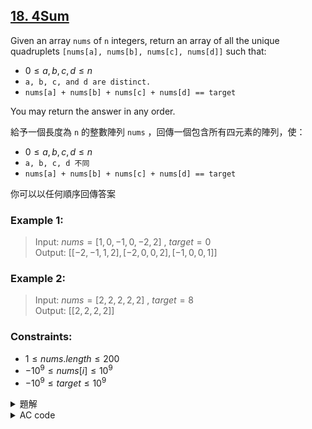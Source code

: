 ## [18. 4Sum](https://leetcode.com/problems/4sum/)  

Given an array `nums` of `n` integers, return an array of all the unique quadruplets `[nums[a], nums[b], nums[c], nums[d]]` such that:  

* $0 \leq a, b, c, d \leq n$  
* `a, b, c, and d are distinct.`  
* `nums[a] + nums[b] + nums[c] + nums[d] == target`  

You may return the answer in any order.  

給予一個長度為 `n` 的整數陣列 `nums` ，回傳一個包含所有四元素的陣列，使：  

* $0 \leq a, b, c, d \leq n$  
* `a, b, c, d 不同`  
* `nums[a] + nums[b] + nums[c] + nums[d] == target`  

你可以以任何順序回傳答案  

### Example 1:

> Input: $nums = [1,0,-1,0,-2,2]$ , $target = 0$  
> Output: $[[-2,-1,1,2],[-2,0,0,2],[-1,0,0,1]]$  

### Example 2:

> Input: $nums = [2,2,2,2,2]$ , $target = 8$  
> Output: $[[2,2,2,2]]$  

### Constraints:  

* $1 \leq nums.length \leq 200$  
* $-10^9 \leq nums[i] \leq 10^9$  
* $-10^9 \leq target \leq 10^9$  

<details>

<summary>題解</summary>

這一題跟 [15. 3sum](https://leetcode.com/problems/3sum/) 也是基本類似  
只是變成外層用兩個 for 迴圈遍歷  
裡面一樣用雙指針去檢查就可以了

```cpp
class Solution {
public:
    vector<vector<int>> fourSum(vector<int>& nums, int target) {
        sort(nums.begin(),nums.end());
        int siz=nums.size();
        set<vector<int>> ans={};
        for(int i=0;i<siz-3;i++){
            for(int j=i+1;j<siz-2;j++){
                if(j>i+1&&nums[j]==nums[j-1]){
                    continue;
                }
                int l=j+1,r=siz-1;
                while(l<r){
                    long long sum=long(nums[i])+nums[j]+nums[l]+nums[r];
                    if(sum==target){
                        ans.insert(vector<int>{nums[i],nums[j],nums[l],nums[r]});
                        l++;
                        r--;
                    }
                    else if(sum>target){
                        r--;
                    }
                    else{
                        l++;
                    }
                }
            }
        }
        return vector<vector<int>>(ans.begin(),ans.end());
    }
};
```

<img width="669" alt="leet0018_0" src="https://github.com/user-attachments/assets/ff491718-28d2-4c39-88e3-b1a1871534ba">  

* 空間複雜度： $O(k)$  
* 時間複雜度： $O(n^3)$  

</details>

<details>

<summary>AC code</summary>

```cpp
class Solution {
public:
    vector<vector<int>> fourSum(vector<int>& nums, int target) {
        sort(nums.begin(),nums.end());
        int siz=nums.size();
        set<vector<int>> ans={};
        for(int i=0;i<siz-3;i++){
            for(int j=i+1;j<siz-2;j++){
                if(j>i+1&&nums[j]==nums[j-1]){
                    continue;
                }
                int l=j+1,r=siz-1;
                while(l<r){
                    long long sum=long(nums[i])+nums[j]+nums[l]+nums[r];
                    if(sum==target){
                        ans.insert(vector<int>{nums[i],nums[j],nums[l],nums[r]});
                        l++;
                        r--;
                    }
                    else if(sum>target){
                        r--;
                    }
                    else{
                        l++;
                    }
                }
            }
        }
        return vector<vector<int>>(ans.begin(),ans.end());
    }
};
```

</details>

